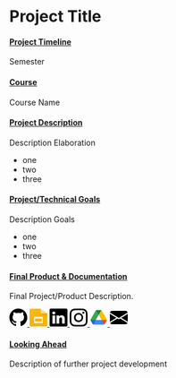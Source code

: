 # Project Title



#### <u>Project Timeline</u>
Semester



#### <u>Course</u>
Course Name



#### <u>Project Description</u>
Description Elaboration
- one
- two
- three



#### <u>Project/Technical Goals</u>
Description Goals
- one
- two
- three



#### <u>Final Product & Documentation</u>
Final Project/Product Description.
<div class='icon-container'>
        <a href='' target='_blank' class='icon'>
                <img src='/resources/icons/github.svg' width='32' height='32' alt='link to  GitHub' style="border-radius:0px;">
        </a>
        <a href='' target='_blank' class='icon'>
                <img src='/resources/icons/slides.png' width='32' height='32' alt='link to  slides' style="border-radius:0px;">
        </a>
        <a href='' target='_blank' class='icon'>
                <img src='/resources/icons/linkedin.svg' width='32' height='32' alt='link to  linkedin' style="border-radius:0px;">
        </a>
        <a href='' target='_blank' class='icon'>
                <img src='/resources/icons/instagram.svg' width='32' height='32' alt='link to  instagram' style="border-radius:0px;">
        </a>
        <a href='' target='_blank' class='icon'>
                <img src='/resources/icons/drive.png' width='32' height='32' alt='link to  drive' style="border-radius:0px;">
        </a>
        <a href='' target='_blank' class='icon'>
                <img src='/resources/icons/envelope.svg' width='32' height='32' alt='link to  email' style="border-radius:0px;">
        </a>
</div>



#### <u>Looking Ahead</u>
Description of further project development


